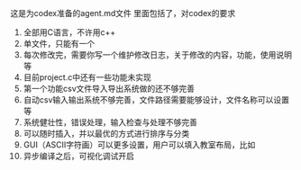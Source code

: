 这是为codex准备的agent.md文件
里面包括了，对codex的要求
1. 全部用C语言，不许用c++
2. 单文件，只能有一个
3. 每次修改完，需要你写一个维护修改日志，关于修改的内容，功能，使用说明等
4. 目前project.c中还有一些功能未实现
5. 第一个功能csv文件导入导出系统做的还不够完善
6. 自动csv输入输出系统不够完善，文件路径需要能够设计，文件名称可以设置等
7. 系统健壮性，错误处理，输入检查与处理不够完善
8. 可以随时插入，并以最优的方式进行排序与分类
9. GUI（ASCII字符画）可以更多设置，用户可以填入教室布局，比如
10. 异步编译之后，可视化调试开启
